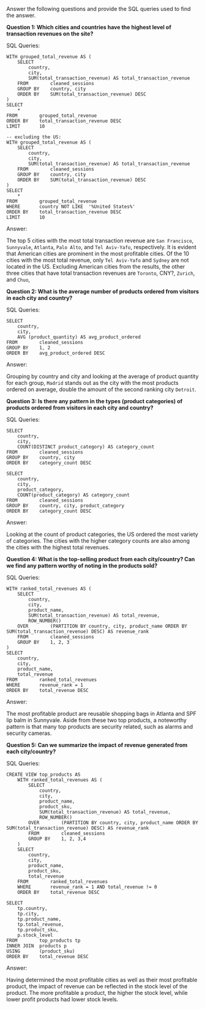 Answer the following questions and provide the SQL queries used to find the answer.

    
**Question 1: Which cities and countries have the highest level of transaction revenues on the site?**


SQL Queries:
```
WITH grouped_total_revenue AS (
	SELECT 
		country, 
		city,
		SUM(total_transaction_revenue) AS total_transaction_revenue
	FROM 		cleaned_sessions
	GROUP BY 	country, city
	ORDER BY 	SUM(total_transaction_revenue) DESC
)
SELECT 
	*
FROM		grouped_total_revenue
ORDER BY 	total_transaction_revenue DESC
LIMIT 		10
```
```
-- excluding the US:
WITH grouped_total_revenue AS (
	SELECT 
		country, 
		city,
		SUM(total_transaction_revenue) AS total_transaction_revenue
	FROM 		cleaned_sessions
	GROUP BY 	country, city
	ORDER BY 	SUM(total_transaction_revenue) DESC
)
SELECT 
	*
FROM		grouped_total_revenue
WHERE 		country NOT LIKE  '%United States%'
ORDER BY 	total_transaction_revenue DESC
LIMIT 		10
```
Answer:                                                                                                                                                                                                                       

The top 5 cities with the most total transaction revenue are `San Francisco`, `Sunnyvale`, `Atlanta`, `Palo Alto`, and `Tel Aviv-Yafo`, respectively. It is evident that American cities are prominent in the most profitable cities. Of the 10 cities with the most total revenue, only `Tel Aviv-Yafo` and `Sydney` are not located in the US. Excluding American cities from the results, the other three cities that have total transaction revenues are `Toronto`, CNY?, `Zurich`, and `Chuo`, 


**Question 2: What is the average number of products ordered from visitors in each city and country?**	

SQL Queries:
```
SELECT 
	country, 
	city, 
	AVG (product_quantity) AS avg_product_ordered
FROM		cleaned_sessions
GROUP BY 	1, 2
ORDER BY 	avg_product_ordered DESC
```

Answer:                                                                                                                                                                                                                            

Grouping by country and city and looking at the average of product quantity for each group, `Madrid` stands out as the city with the most products ordered on average, double the amount of the second ranking city `Detroit`.  



**Question 3: Is there any pattern in the types (product categories) of products ordered from visitors in each city and country?**


SQL Queries:
```
SELECT 
	country, 
	city,
	COUNT(DISTINCT product_category) AS category_count
FROM 		cleaned_sessions
GROUP BY 	country, city
ORDER BY 	category_count DESC 
```
```
SELECT 
	country, 
	city,
	product_category,
	COUNT(product_category) AS category_count
FROM 		cleaned_sessions
GROUP BY 	country, city, product_category
ORDER BY 	category_count DESC
```
Answer:                                                                                                                                                                                                                                                                                                                                                                                                                                                         

Looking at the count of product categories, the US ordered the most variety of categories. The cities with the higher category counts are also among the cities with the highest total revenues. 


**Question 4: What is the top-selling product from each city/country? Can we find any pattern worthy of noting in the products sold?**


SQL Queries:
```
WITH ranked_total_revenues AS (
	SELECT 
		country,
		city, 
		product_name, 
		SUM(total_transaction_revenue) AS total_revenue, 
		ROW_NUMBER()
	OVER 		(PARTITION BY country, city, product_name ORDER BY SUM(total_transaction_revenue) DESC) AS revenue_rank 
	FROM 		cleaned_sessions
	GROUP BY 	1, 2, 3
)
SELECT                           
	country,
	city, 
	product_name,
	total_revenue
FROM		ranked_total_revenues
WHERE 		revenue_rank = 1 
ORDER BY 	total_revenue DESC  
```

Answer:                                                                                                                                                                                                                                                

The most profitable product are reusable shopping bags in Atlanta and SPF lip balm in Sunnyvale. Aside from these two top products, a noteworthy pattern is that many top products are security related, such as alarms and security cameras.



**Question 5: Can we summarize the impact of revenue generated from each city/country?**

SQL Queries:
```
CREATE VIEW top_products AS 
	WITH ranked_total_revenues AS (
		SELECT 
			country,
			city, 
			product_name, 
			product_sku,
			SUM(total_transaction_revenue) AS total_revenue, 
			ROW_NUMBER()
		OVER 		(PARTITION BY country, city, product_name ORDER BY SUM(total_transaction_revenue) DESC) AS revenue_rank 
		FROM 		cleaned_sessions
		GROUP BY 	1, 2, 3,4
	)
	SELECT                           
		country,
		city, 
		product_name,
		product_sku,
		total_revenue
	FROM		ranked_total_revenues
	WHERE 		revenue_rank = 1 AND total_revenue != 0 
	ORDER BY 	total_revenue DESC  
```

```
SELECT 
	tp.country,
	tp.city,
	tp.product_name,
	tp.total_revenue,
	tp.product_sku,
	p.stock_level
FROM 		top_products tp
INNER JOIN	products p
USING		(product_sku)
ORDER BY 	total_revenue DESC
```


Answer:

																											    
Having determined the most profitable cities as well as their most profitable product, the impact of revenue can be reflected in the stock level of the product. The more profitable a product, the higher the stock level, while lower profit products had lower stock levels.                           
    






